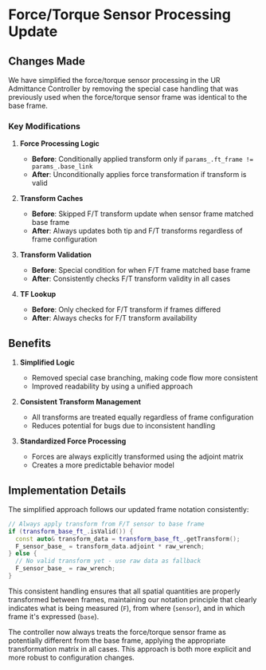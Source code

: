 # Force/Torque Sensor Processing Update

## Changes Made

We have simplified the force/torque sensor processing in the UR Admittance Controller by removing the special case handling that was previously used when the force/torque sensor frame was identical to the base frame.

### Key Modifications

1. **Force Processing Logic**
   - **Before**: Conditionally applied transform only if `params_.ft_frame != params_.base_link`
   - **After**: Unconditionally applies force transformation if transform is valid

2. **Transform Caches**
   - **Before**: Skipped F/T transform update when sensor frame matched base frame
   - **After**: Always updates both tip and F/T transforms regardless of frame configuration

3. **Transform Validation**
   - **Before**: Special condition for when F/T frame matched base frame
   - **After**: Consistently checks F/T transform validity in all cases

4. **TF Lookup**
   - **Before**: Only checked for F/T transform if frames differed
   - **After**: Always checks for F/T transform availability

## Benefits

1. **Simplified Logic**
   - Removed special case branching, making code flow more consistent
   - Improved readability by using a unified approach

2. **Consistent Transform Management**
   - All transforms are treated equally regardless of frame configuration
   - Reduces potential for bugs due to inconsistent handling

3. **Standardized Force Processing**
   - Forces are always explicitly transformed using the adjoint matrix
   - Creates a more predictable behavior model

## Implementation Details

The simplified approach follows our updated frame notation consistently:

```cpp
// Always apply transform from F/T sensor to base frame
if (transform_base_ft_.isValid()) {
  const auto& transform_data = transform_base_ft_.getTransform();
  F_sensor_base_ = transform_data.adjoint * raw_wrench;
} else {
  // No valid transform yet - use raw data as fallback
  F_sensor_base_ = raw_wrench;
}
```

This consistent handling ensures that all spatial quantities are properly transformed between frames, maintaining our notation principle that clearly indicates what is being measured (`F`), from where (`sensor`), and in which frame it's expressed (`base`).

The controller now always treats the force/torque sensor frame as potentially different from the base frame, applying the appropriate transformation matrix in all cases. This approach is both more explicit and more robust to configuration changes.
